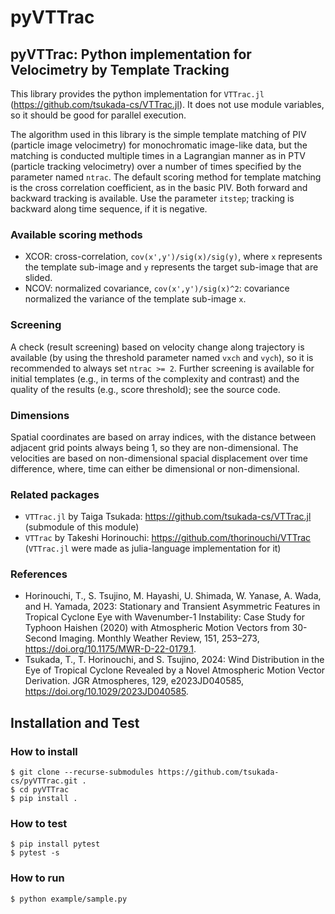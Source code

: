 # pyVTTrac

<!-- [![Stable](https://img.shields.io/badge/docs-stable-blue.svg)](https://tsukada-cs.github.io/pyVTTrac/stable)
[![Dev](https://img.shields.io/badge/docs-dev-blue.svg)](https://tsukada-cs.github.io/pyVTTrac/dev) -->
<!-- [![Build Status](https://github.com/tsukada-cs/pyVTTrac/actions/workflows/CI.yml/badge.svg?branch=main)](https://github.com/tsukada-cs/pyVTTrac/actions/workflows/CI.yml?query=branch%3Amain)
[![Coverage](https://codecov.io/gh/tsukada-cs/pyVTTrac/branch/main/graph/badge.svg)](https://codecov.io/gh/tsukada-cs/pyVTTrac) -->

## pyVTTrac: Python implementation for Velocimetry by Template Tracking
This library provides the python implementation for `VTTrac.jl` (https://github.com/tsukada-cs/VTTrac.jl). It does not use module variables, so it should be good for parallel execution.

The algorithm used in this library is the simple template matching of PIV (particle image velocimetry) for monochromatic image-like data, but the matching is conducted multiple times in a Lagrangian manner as in PTV (particle tracking velocimetry) over a number of times specified by the parameter named `ntrac`. The default scoring method for template matching is the cross correlation coefficient, as in the basic PIV. Both forward and backward tracking is available. Use the parameter `itstep`; tracking is backward along time sequence, if it is negative.

### Available scoring methods
* XCOR: cross-correlation, `cov(x',y')/sig(x)/sig(y)`, where `x` represents the template sub-image and `y` represents the target sub-image that are slided.
* NCOV: normalized covariance, `cov(x',y')/sig(x)^2`: covariance normalized the variance of the template sub-image `x`.

### Screening
A check (result screening) based on velocity change along trajectory is available (by using the threshold parameter named `vxch` and `vych`), so it is recommended to always set `ntrac >= 2`. Further screening is available for initial templates (e.g., in terms of the complexity and contrast) and the quality of the results (e.g., score threshold); see the source code.

### Dimensions
Spatial coordinates are based on array indices, with the distance between adjacent grid points always being 1, so they are non-dimensional. The velocities are based on non-dimensional spacial displacement over time difference, where, time can either be dimensional or non-dimensional.

### Related packages
* `VTTrac.jl` by Taiga Tsukada: https://github.com/tsukada-cs/VTTrac.jl (submodule of this module)
* `VTTrac` by Takeshi Horinouchi: https://github.com/thorinouchi/VTTrac (`VTTrac.jl` were made as julia-language implementation for it)

### References
* Horinouchi, T., S. Tsujino, M. Hayashi, U. Shimada, W. Yanase, A. Wada, and H. Yamada, 2023: Stationary and Transient Asymmetric Features in Tropical Cyclone Eye with Wavenumber-1 Instability: Case Study for Typhoon Haishen (2020) with Atmospheric Motion Vectors from 30-Second Imaging. Monthly Weather Review, 151, 253–273, https://doi.org/10.1175/MWR-D-22-0179.1.
* Tsukada, T., T. Horinouchi, and S. Tsujino, 2024: Wind Distribution in the Eye of Tropical Cyclone Revealed by a Novel Atmospheric Motion Vector Derivation. JGR Atmospheres, 129, e2023JD040585, https://doi.org/10.1029/2023JD040585.


## Installation and Test
### How to install
```shell
$ git clone --recurse-submodules https://github.com/tsukada-cs/pyVTTrac.git .
$ cd pyVTTrac
$ pip install .
```
### How to test
```shell
$ pip install pytest
$ pytest -s
```
### How to run
```shell
$ python example/sample.py
```